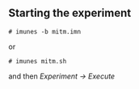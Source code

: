 ## Starting the experiment
```
# imunes -b mitm.imn
```
or
```
# imunes mitm.sh
```
and then *Experiment -> Execute*
